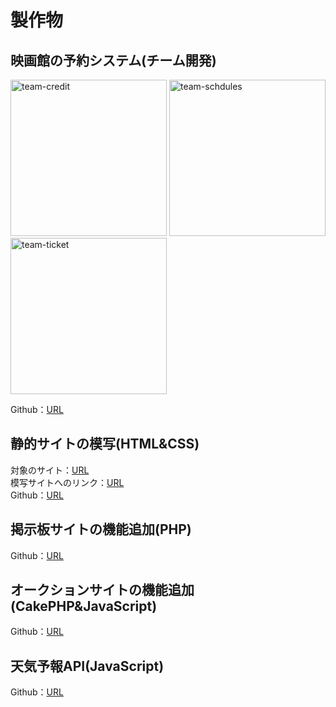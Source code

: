 
# 製作物

## 映画館の予約システム(チーム開発)
<img height="250" alt="team-credit" src="https://user-images.githubusercontent.com/71806630/118693100-b68ed400-b845-11eb-9d2a-8e15ff838b84.png">   <img height="250" alt="team-schdules" src="https://user-images.githubusercontent.com/71806630/118697996-e1c7f200-b84a-11eb-927a-902e398fd103.png"> <img height="250" alt="team-ticket" src="https://user-images.githubusercontent.com/71806630/118699000-ffe22200-b84b-11eb-99df-b3a5055545d7.png">

Github：[URL](https://github.com/labotinc/codegym-team6/tree/develop)

## 静的サイトの模写(HTML&CSS)
対象のサイト：[URL](https://www.nri.com/jp/company/whats/story06)<br>
模写サイトへのリンク：[URL](https://hayato-nima.github.io/quelcode-html/nri/index.html)<br>
Github：[URL](https://github.com/hayato-nima/quelcode-html/tree/feature/html-challenge1)


## 掲示板サイトの機能追加(PHP)
Github：[URL](https://github.com/hayato-nima/quelcode-php/tree/feature/php-challenge)

## オークションサイトの機能追加(CakePHP&JavaScript)
Github：[URL](https://github.com/hayato-nima/quelcode-cakephp/tree/feature/js-challenge2)

## 天気予報API(JavaScript)
Github：[URL](https://github.com/hayato-nima/quelcode-js/tree/feature/js-challenge1)

